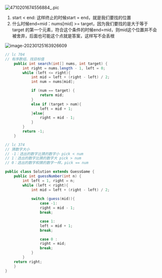 ![4710201674556884_.pic](https://xingqiu-tuchuang-1256524210.cos.ap-shanghai.myqcloud.com/3978/4710201674556884_.pic.jpg)



1. start < end: 这样终止的时候start = end，就是我们要找的位置
2. 什么时候end=mid：nums[mid] >= target，因为我们要找的是大于等于 target 的第一个元素，符合这个条件的时候end=mid，则mid这个位置并不会被舍弃，后面也可能这个点就是答案，这样写不会丢根



![image-20230125163926609](https://xingqiu-tuchuang-1256524210.cos.ap-shanghai.myqcloud.com/3978/image-20230125163926609.png)





```java
// lc 704
// 有序数组、找目标值
	public int search(int[] nums, int target) {
        int right = nums.length - 1, left = 0;
        while (left <= right){
            int mid = left + (right - left) / 2;
            int num = nums[mid];

            if (num == target) {
                return mid;
            }
            else if (target > num){
                left = mid + 1;
            }else{
                right = mid - 1;
            }
        }
        return -1;
    }

// lc 374
// 猜数字大小
// -1：选出的数字比猜的数字小 pick < num
// 1：选出的数字比猜的数字大 pick > num
// 0：选出的数字和猜的数字一样。pick == num

public class Solution extends GuessGame {
    public int guessNumber(int n) {
        int left = 1, right = n;
        while (left < right){
            int mid = left + (right - left) / 2;
            
            switch (guess(mid)){
                case -1:
                right = mid - 1;
                break;

                case 1:
                left = mid + 1;
                break;

                case 0 :
                right = mid;
                break;
            }
        }
    return right;
    }
}
```

